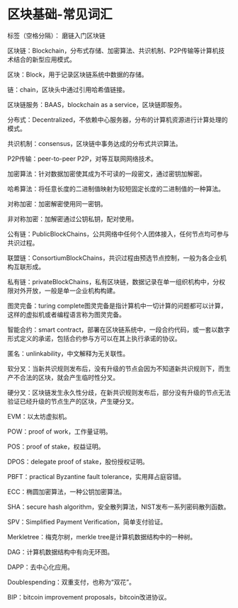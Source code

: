 ﻿# 区块基础-常见词汇

标签（空格分隔）： 磨链入门区块链



区块链：Blockchain，分布式存储、加密算法、共识机制、P2P传输等计算机技术结合的新型应用模式。

区块：Block，用于记录区块链系统中数据的存储。

链：chain，区块头中通过引用哈希值链接。

区块链服务：BAAS，blockchain as a service，区块链即服务。

分布式：Decentralized，不依赖中心服务器，分布的计算机资源进行计算处理的模式。

共识机制：consensus，区块链中事务达成的分布式共识算法。

P2P传输：peer-to-peer P2P，对等互联网网络技术。

加密算法：针对数据加密使其成为不可读的一段密文，通过密钥加解密。

哈希算法：将任意长度的二进制值映射为较短固定长度的二进制值的一种算法。

对称加密：加密解密使用同一密钥。

非对称加密：加解密通过公钥私钥，配对使用。

公有链：PublicBlockChains，公共网络中任何个人团体接入，任何节点均可参与共识过程。

联盟链：ConsortiumBlockChains，共识过程由预选节点控制，一般为各企业机构互联形成。

私有链：privateBlockChains，私有区块链，数据记录在单一组织机构中，分权限对外开放，一般是单一企业机构构建。

图灵完备：turing complete图灵完备是指计算机中一切计算的问题都可以计算，这样的虚拟机或者编程语言称为图灵完备。

智能合约：smart contract，部署在区块链系统中，一段合约代码，或一套以数字形式定义的承诺，包括合约参与方可以在其上执行承诺的协议。

匿名：unlinkability，中文解释为无关联性。

软分叉：当新共识规则发布后，没有升级的节点会因为不知道新共识规则下，而生产不合法的区块，就会产生临时性分叉。

硬分叉：区块链发生永久性分歧，在新共识规则发布后，部分没有升级的节点无法验证已经升级的节点生产的区块，产生硬分叉。

EVM：以太坊虚拟机。

POW：proof of work，工作量证明。

POS：proof of stake，权益证明。

DPOS：delegate proof of stake，股份授权证明。

PBFT：practical Byzantine fault tolerance，实用拜占庭容错。

ECC：椭圆加密算法，一种公钥加密算法。

SHA：secure hash algorithm，安全散列算法，NIST发布一系列密码散列函数。

SPV：Simplified Payment Verification，简单支付验证。

Merkletree：梅克尔树，merkle tree是计算机数据结构中的一种树。

DAG：计算机数据结构中有向无环图。

DAPP：去中心化应用。

Doublespending：双重支付，也称为“双花”。

BIP：bitcoin improvement proposals，bitcoin改进协议。